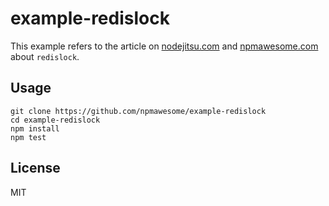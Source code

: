# example-redislock

This example refers to the article on [nodejitsu.com](http://blog.nodejitsu.com/) and [npmawesome.com](http://npmawesome.com/) about `redislock`.

## Usage

    git clone https://github.com/npmawesome/example-redislock
    cd example-redislock
    npm install
    npm test

## License

MIT
